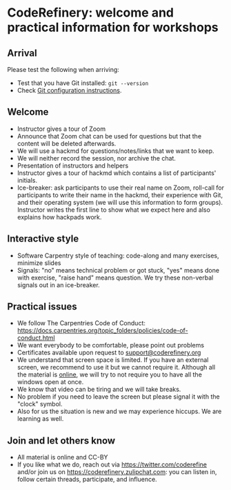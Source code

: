 

# CodeRefinery: welcome and practical information for workshops

## Arrival

Please test the following when arriving:

- Test that you have Git installed: `git --version`
- Check [Git configuration instructions](https://coderefinery.github.io/git-refresher/01-setup/#configuring-git).


## Welcome

- Instructor gives a tour of Zoom
- Announce that Zoom chat can be used for questions but that the content will
  be deleted afterwards.
- We will use a hackmd for questions/notes/links that we want to keep.
- We will neither record the session, nor archive the chat.
- Presentation of instructors and helpers
- Instructor gives a tour of hackmd which contains a list of participants' initials.
- Ice-breaker: ask participants to use their real name on Zoom,
  roll-call for participants to write their name in the hackmd,
  their experience with Git, and their operating system (we will use this information to form groups).
  Instructor writes the first line to show what we
  expect here and also explains how hackpads work.


## Interactive style

- Software Carpentry style of teaching: code-along and many exercises, minimize slides
- Signals: "no" means technical problem or got stuck, "yes" means done with exercise, "raise hand" means question.
  We try these non-verbal signals out in an ice-breaker.


## Practical issues

- We follow The Carpentries Code of Conduct: https://docs.carpentries.org/topic_folders/policies/code-of-conduct.html
- We want everybody to be comfortable, please point out problems
- Certificates available upon request to support@coderefinery.org
- We understand that screen space is limited. If you have an external screen,
  we recommend to use it but we cannot require it. Although all the material is
  [online](https://coderefinery.org/lessons/), we will
  try to not require you to have all the windows open at once.
- We know that video can be tiring and we will take breaks.
- No problem if you need to leave the screen but please signal it with the "clock" symbol.
- Also for us the situation is new and we may experience hiccups. We are learning as well.


## Join and let others know

- All material is online and CC-BY
- If you like what we do, reach out via https://twitter.com/coderefine and/or
  join us on https://coderefinery.zulipchat.com: you can listen in, follow
  certain threads, participate, and influence.
